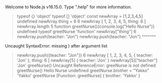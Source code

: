 Welcome to Node.js v16.15.0.
Type ".help" for more information.
> typeof {}
'object'
> typeof []
'object'
> const newArray = [1,2,3,4,5]
undefined
> newArray.thing = 6
6
> newArray
[ 1, 2, 3, 4, 5, thing: 6 ]
> newArray.length
5
> function greetNurse(){console.log("Hello Nurse")}
undefined
> typeof greetNurse
'function'
> newArray["thing"]
6
> newArray.push(teacher: "Jon")
newArray.push(teacher: "Jon")
              ^^^^^^^

Uncaught SyntaxError: missing ) after argument list
> newArray.push({teacher: "Jon"})
6
> newArray
[ 1, 2, 3, 4, 5, { teacher: 'Jon' }, thing: 6 ]
> newArray[5]
{ teacher: 'Jon' }
> newArray[5]["teacher"]
'Jon'
> greeNurse()
Uncaught ReferenceError: greeNurse is not defined
> greetNurse()
Hello Nurse
undefined
> greetNurse.brother = "Yakko"
'Yakko'
> greetNurse
[Function: greetNurse] { brother: 'Yakko' }
> 